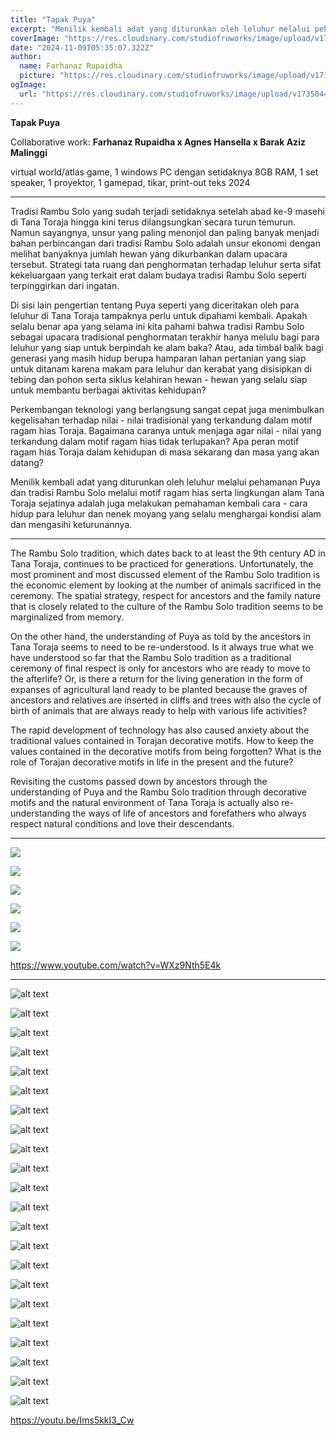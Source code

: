 ```yaml
---
title: "Tapak Puya"
excerpt: "Menilik kembali adat yang diturunkan oleh leluhur melalui pehamanan Puya dan tradisi Rambu Solo melalui motif ragam hias serta lingkungan alam Tana Toraja sejatinya adalah juga melakukan pemahaman kembali cara - cara hidup para leluhur dan nenek moyang yang selalu menghargai kondisi alam dan mengasihi keturunannya. "
coverImage: "https://res.cloudinary.com/studiofruworks/image/upload/v1735044954/jackplan-user/jpu1efsw7vtql2sigi3j.jpg"
date: "2024-11-09T05:35:07.322Z"
author:
  name: Farhanaz Rupaidha
  picture: "https://res.cloudinary.com/studiofruworks/image/upload/v1710906392/jackplan-user/d1ujf9yyzknpepfn7bnc.png"
ogImage:
  url: "https://res.cloudinary.com/studiofruworks/image/upload/v1735044954/jackplan-user/jpu1efsw7vtql2sigi3j.jpg"
---
```

**Tapak Puya**

Collaborative work: **Farhanaz Rupaidha x Agnes Hansella x Barak Aziz Malinggi**

virtual world/atlas game, 1 windows PC dengan setidaknya 8GB RAM, 1 set speaker, 1 proyektor, 1  gamepad, tikar, print-out teks
2024

* * * * *

Tradisi Rambu Solo yang sudah terjadi setidaknya setelah abad ke-9 masehi di Tana Toraja hingga kini terus dilangsungkan secara turun temurun. Namun sayangnya, unsur yang paling menonjol dan paling banyak menjadi bahan perbincangan dari tradisi Rambu Solo adalah unsur ekonomi dengan melihat banyaknya jumlah hewan yang dikurbankan dalam upacara tersebut. Strategi tata ruang dan penghormatan terhadap leluhur serta sifat kekeluargaan yang terkait erat dalam budaya tradisi Rambu Solo seperti terpinggirkan dari ingatan. 

Di sisi lain pengertian tentang Puya seperti yang diceritakan oleh para leluhur di Tana Toraja tampaknya perlu untuk dipahami kembali. Apakah selalu benar apa yang selama ini kita pahami bahwa tradisi Rambu Solo sebagai upacara tradisional penghormatan terakhir hanya melulu bagi para leluhur yang siap untuk berpindah ke alam baka? Atau, ada timbal balik bagi generasi yang masih hidup berupa hamparan lahan pertanian yang siap untuk ditanam karena makam para leluhur dan kerabat yang disisipkan di tebing dan pohon serta siklus kelahiran hewan - hewan yang  selalu siap untuk membantu berbagai aktivitas kehidupan? 

Perkembangan teknologi yang berlangsung sangat cepat juga menimbulkan kegelisahan terhadap nilai - nilai tradisional yang terkandung dalam motif ragam hias Toraja. Bagaimana caranya untuk menjaga agar nilai - nilai yang terkandung dalam motif ragam hias tidak terlupakan? Apa peran motif ragam hias Toraja dalam kehidupan di masa sekarang dan masa yang akan datang?

Menilik kembali adat yang diturunkan oleh leluhur melalui pehamanan Puya dan tradisi Rambu Solo melalui motif ragam hias serta lingkungan alam Tana Toraja sejatinya adalah juga melakukan pemahaman kembali cara - cara hidup para leluhur dan nenek moyang yang selalu menghargai kondisi alam dan mengasihi keturunannya.  

------

The Rambu Solo tradition, which dates back to at least the 9th century AD in Tana Toraja, continues to be practiced for generations. Unfortunately, the most prominent and most discussed element of the Rambu Solo tradition is the economic element by looking at the number of animals sacrificed in the ceremony. The spatial strategy, respect for ancestors and the family nature that is closely related to the culture of the Rambu Solo tradition seems to be marginalized from memory. 

On the other hand, the understanding of Puya as told by the ancestors in Tana Toraja seems to need to be re-understood. Is it always true what we have understood so far that the Rambu Solo tradition as a traditional ceremony of final respect is only for ancestors who are ready to move to the afterlife? Or, is there a return for the living generation in the form of expanses of agricultural land ready to be planted because the graves of ancestors and relatives are inserted in cliffs and trees with also the cycle of birth of animals that are always ready to help with various life activities? 

The rapid development of technology has also caused anxiety about the traditional values ​​contained in Torajan decorative motifs. How to keep the values ​​contained in the decorative motifs from being forgotten? What is the role of Torajan decorative motifs in life in the present and the future?

Revisiting the customs passed down by ancestors through the understanding of Puya and the Rambu Solo tradition through decorative motifs and the natural environment of Tana Toraja is actually also re-understanding the ways of life of ancestors and forefathers who always respect natural conditions and love their descendants.

 
* * * * *

![](https://res.cloudinary.com/studiofruworks/image/upload/v1735044303/jackplan-user/o007nkue80bd97ytxtkv.jpg)

![](https://res.cloudinary.com/studiofruworks/image/upload/v1735044936/jackplan-user/arg1vxnu9quyvqp11ser.jpg)

![](https://res.cloudinary.com/studiofruworks/image/upload/v1735044981/jackplan-user/iramcafgwwkysi3v5h14.jpg)

![](https://res.cloudinary.com/studiofruworks/image/upload/v1735044996/jackplan-user/z2pjo2angkrovj7hrqwi.jpg)

![](https://res.cloudinary.com/studiofruworks/image/upload/v1735045013/jackplan-user/ssqsm1a5zt1cykjut87t.jpg)

![](https://res.cloudinary.com/studiofruworks/image/upload/v1735045028/jackplan-user/veyer3ynlii4imdpc8pp.jpg)

https://www.youtube.com/watch?v=WXz9Nth5E4k

-----

![alt text](https://res.cloudinary.com/studiofruworks/image/upload/v1753538116/jackplan-user/bcfsxjvzalonvypcmzqo.jpg)

![alt text](https://res.cloudinary.com/studiofruworks/image/upload/v1753538117/jackplan-user/g8cfouiizgt4tykkcyjo.jpg)

![alt text](https://res.cloudinary.com/studiofruworks/image/upload/v1753538117/jackplan-user/ed0dd9aiigx5etoq2fto.jpg)

![alt text](https://res.cloudinary.com/studiofruworks/image/upload/v1753538118/jackplan-user/qqdwg9ikg4dug1m9znwk.jpg)

![alt text](https://res.cloudinary.com/studiofruworks/image/upload/v1753538118/jackplan-user/ssxultsct9ahjrjunrdn.jpg)

![alt text](https://res.cloudinary.com/studiofruworks/image/upload/v1753538116/jackplan-user/fhpov6pg6l0ylvzzwkbw.jpg)

![alt text](https://res.cloudinary.com/studiofruworks/image/upload/v1753538117/jackplan-user/qjl9sif5xovmsbeoj2aw.jpg)

![alt text](https://res.cloudinary.com/studiofruworks/image/upload/v1753538116/jackplan-user/l6r7xdjkq9nd2dbxkw3x.jpg)

![alt text](https://res.cloudinary.com/studiofruworks/image/upload/v1753538116/jackplan-user/cgtlhs2zhy2cnxlsc2qi.jpg)

![alt text](https://res.cloudinary.com/studiofruworks/image/upload/v1753538115/jackplan-user/n0qxzf47okpfr2qr9cnd.jpg)

![alt text](https://res.cloudinary.com/studiofruworks/image/upload/v1753538116/jackplan-user/zgip7pxoussbhvbmalpj.jpg)

![alt text](https://res.cloudinary.com/studiofruworks/image/upload/v1753538115/jackplan-user/ks4ud1qlkg5nim6ewnro.jpg)

![alt text](https://res.cloudinary.com/studiofruworks/image/upload/v1753538115/jackplan-user/fzd7euh4160j1frfuzco.jpg)

![alt text](https://res.cloudinary.com/studiofruworks/image/upload/v1753538114/jackplan-user/jzw58eyp3gruhk9njakh.jpg)

![alt text](https://res.cloudinary.com/studiofruworks/image/upload/v1753538114/jackplan-user/teh67i26zxd1sn9vw1yh.jpg)

![alt text](https://res.cloudinary.com/studiofruworks/image/upload/v1753538115/jackplan-user/rke1jt739piemeiskgoa.jpg)

![alt text](https://res.cloudinary.com/studiofruworks/image/upload/v1753538114/jackplan-user/dtsactfq2rck4r7v9lwm.jpg)

![alt text](https://res.cloudinary.com/studiofruworks/image/upload/v1753538115/jackplan-user/lew1jxtcpfn8svxuwaso.jpg)

![alt text](https://res.cloudinary.com/studiofruworks/image/upload/v1753538112/jackplan-user/tt55j795ga9c9c5lwbzw.jpg)

![alt text](https://res.cloudinary.com/studiofruworks/image/upload/v1753538059/jackplan-user/irqzrzhnxymaifxu9tjp.jpg)

![alt text](https://res.cloudinary.com/studiofruworks/image/upload/v1753538040/jackplan-user/tyadbedyvzmsl8nsyqtj.jpg)

![alt text](https://res.cloudinary.com/studiofruworks/image/upload/v1753538026/jackplan-user/cas3jtgtmvxxkehn0gxo.jpg)

https://youtu.be/Ims5kkI3_Cw